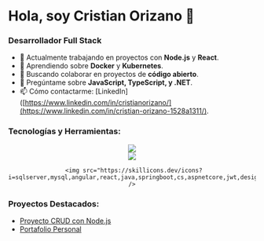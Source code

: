 # Hola, soy Cristian Orizano 👋

### Desarrollador Full Stack

- 🔭 Actualmente trabajando en proyectos con **Node.js** y **React**.
- 🌱 Aprendiendo sobre **Docker** y **Kubernetes**.
- 👯 Buscando colaborar en proyectos de **código abierto**.
- 💬 Pregúntame sobre **JavaScript, TypeScript, y .NET**.
- 📫 Cómo contactarme: [LinkedIn]([https://www.linkedin.com/in/cristianorizano/](https://www.linkedin.com/in/cristian-orizano-1528a1311/).

### Tecnologías y Herramientas:

<div align="center">
      <img src="https://skillicons.dev/icons?i=java,spring,cs,dotnet,nodejs,express,postman" /><br>
      <img src="https://skillicons.dev/icons?i=react,vite,angular,css,html,js,ts,bootstrap" /><br>
      
     
     <img src="https://skillicons.dev/icons?i=sqlserver,mysql,angular,react,java,springboot,cs,aspnetcore,jwt,designpatterns,agile,nodejs,express,html,css,javascript,typescript,bootstrap,r" />

</div>

### Proyectos Destacados:

- [Proyecto CRUD con Node.js](https://github.com/CristianOrizano/App-CRUD-NodeJS)
- [Portafolio Personal](https://github.com/CristianOrizano/mi-portafolio)
